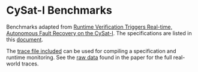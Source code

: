 # CySat-I Benchmarks

Benchmarks adapted from [Runtime Verification Triggers Real-time, Autonomous Fault Recovery on the CySat-I](http://research.temporallogic.org/papers/AJR22.pdf). The specifications are listed in this [document](https://temporallogic.org/research/CySat-NFM22/Specifications_And_Signals.pdf).

The [trace file included](https://raw.githubusercontent.com/aaurandt/CySat-I_R2U2/main/Raw_Data/NumUnderVoltageFault.csv) can be used for compiling a specification and runtime monitoring. See the [raw data](https://github.com/aaurandt/CySat-I_R2U2/tree/main/Raw_Data) found in the paper for the full real-world traces.